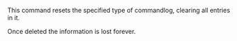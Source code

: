 This command resets the specified type of commandlog, clearing all entries in it.

Once deleted the information is lost forever.
